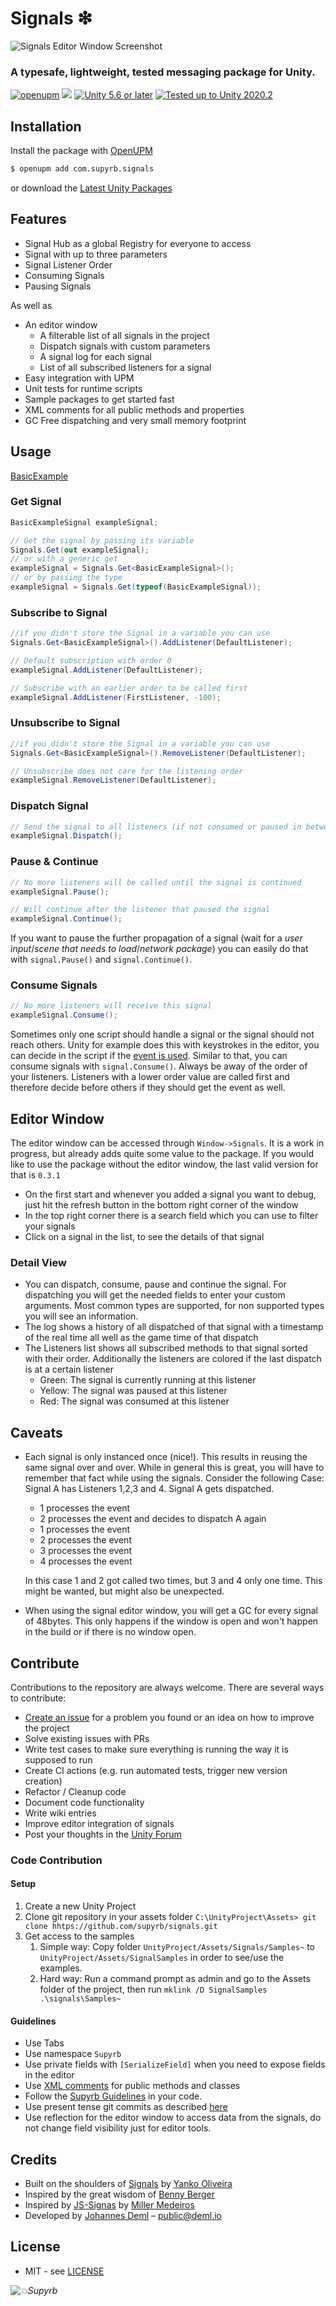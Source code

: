 # Signals ❇

![Signals Editor Window Screenshot](Documentation~/signals-preview-screenshot.png)

### A typesafe, lightweight, tested messaging package for Unity.  
[![openupm](https://img.shields.io/npm/v/com.supyrb.signals?label=openupm&registry_uri=https://package.openupm.com)](https://openupm.com/packages/com.supyrb.signals/)  [![](https://img.shields.io/github/release-date/supyrb/signals.svg)](https://github.com/supyrb/signals/releases)  [![Unity 5.6 or later](https://img.shields.io/badge/unity-5.6%20or%20later-blue.svg?logo=unity&cacheSeconds=2592000)](https://unity3d.com/get-unity/download/archive)  [![Tested up to Unity 2020.2](https://img.shields.io/badge/tested%20up%20to%20unity-2020.2-green.svg?logo=unity&cacheSeconds=2592000)](https://unity3d.com/get-unity/download/archive)

## Installation

Install the package with [OpenUPM](https://openupm.com/)

```sh
$ openupm add com.supyrb.signals
```

or download the [Latest Unity Packages](../../releases/latest)

## Features

* Signal Hub as a global Registry for everyone to access
* Signal with up to three parameters
* Signal Listener Order
* Consuming Signals
* Pausing Signals

As well as
* An editor window
  * A filterable list of all signals in the project
  * Dispatch signals with custom parameters
  * A signal log for each signal
  * List of all subscribed listeners for a signal
* Easy integration with UPM
* Unit tests for runtime scripts
* Sample packages to get started fast
* XML comments for all public methods and properties
* GC Free dispatching and very small memory footprint

## Usage

[BasicExample](./Samples~/Basic/Scripts/BasicExampleSignalTest.cs)

### Get Signal

```c#
BasicExampleSignal exampleSignal;

// Get the signal by passing its variable
Signals.Get(out exampleSignal);
// or with a generic get
exampleSignal = Signals.Get<BasicExampleSignal>();
// or by passing the type
exampleSignal = Signals.Get(typeof(BasicExampleSignal));
```
### Subscribe to Signal

```c#
//if you didn't store the Signal in a variable you can use
Signals.Get<BasicExampleSignal>().AddListener(DefaultListener);

// Default subscription with order 0
exampleSignal.AddListener(DefaultListener);

// Subscribe with an earlier order to be called first
exampleSignal.AddListener(FirstListener, -100);
```
### Unsubscribe to Signal

```c#
//if you didn't store the Signal in a variable you can use
Signals.Get<BasicExampleSignal>().RemoveListener(DefaultListener);

// Unsubscribe does not care for the listening order
exampleSignal.RemoveListener(DefaultListener);

```

### Dispatch Signal

```c#
// Send the signal to all listeners (if not consumed or paused in between)
exampleSignal.Dispatch();
```
### Pause & Continue

```c#
// No more listeners will be called until the signal is continued
exampleSignal.Pause();

// Will continue after the listener that paused the signal
exampleSignal.Continue();
```
If you want to pause the further propagation of a signal (wait for a *user input*/*scene that needs to load*/*network package*) you can easily do that with `signal.Pause()` and `signal.Continue()`.

### Consume Signals

```c#
// No more listeners will receive this signal
exampleSignal.Consume();
```
Sometimes only one script should handle a signal or the signal should not reach others. Unity for example does this with keystrokes in the editor, you can decide in the script if the [event is used](https://docs.unity3d.com/ScriptReference/Event.Use.html). Similar to that, you can consume signals with `signal.Consume()`. Always be away of the order of your listeners. Listeners with a lower order value are called first and therefore decide before others if they should get the event as well.

## Editor Window

The editor window can be accessed through `Window->Signals`. It is a work in progress, but already adds quite some value to the package. If you would like to use the package without the editor window, the last valid version for that is `0.3.1`

* On the first start and whenever you added a signal you want to debug, just hit the refresh button in the bottom right corner of the window
* In the top right corner there is a search field which you can use to filter your signals
* Click on a signal in the list, to see the details of that signal

### Detail View

* You can dispatch, consume, pause and continue the signal. For dispatching you will get the needed fields to enter your custom arguments. Most common types are supported, for non supported types you will see an information.
* The log shows a history of all dispatched of that signal with a timestamp of the real time all well as the game time of that dispatch
* The Listeners list shows all subscribed methods to that signal sorted with their order. Additionally the listeners are colored if the last dispatch is at a certain listener
  * Green: The signal is currently running at this listener
  * Yellow: The signal was paused at this listener
  * Red: The signal was consumed at this listener

## Caveats

* Each signal is only instanced once (nice!). This results in reusing the same signal over and over. While in general this is great, you will have to remember that fact while using the signals. Consider the following Case:
  Signal A has Listeners 1,2,3 and 4.
  Signal A gets dispatched.

  - 1 processes the event
  - 2 processes the event and decides to dispatch A again
  - 1 processes the event
  - 2 processes the event
  - 3 processes the event
  - 4 processes the event

  In this case 1 and 2 got called two times, but 3 and 4 only one time. This might be wanted, but might also be unexpected.

* When using the signal editor window, you will get a GC for every signal of 48bytes. This only happens if the window is open and won't happen in the build or if there is no window open.



## Contribute

Contributions to the repository are always welcome. There are several ways to contribute:  
* [Create an issue](../../issues) for a problem you found or an idea on how to improve the project
* Solve existing issues with PRs
* Write test cases to make sure everything is running the way it is supposed to run
* Create CI actions (e.g. run automated tests, trigger new version creation)
* Refactor / Cleanup code
* Document code functionality
* Write wiki entries
* Improve editor integration of signals
* Post your thoughts in the [Unity Forum](https://forum.unity.com/threads/open-source-signals-a-decoupled-typesafe-messaging-system.803487/)

### Code Contribution

#### Setup

1. Create a new Unity Project
2. Clone git repository in your assets folder `C:\UnityProject\Assets> git clone hhtps://github.com/supyrb/signals.git`
3. Get access to the samples
   1. Simple way: Copy folder `UnityProject/Assets/Signals/Samples~` to `UnityProject/Assets/SignalSamples` in order to see/use the examples.
   2. Hard way: Run a command prompt as admin and go to the Assets folder of the project, then run `mklink /D SignalSamples .\signals\Samples~`


#### Guidelines

* Use Tabs
* Use namespace `Supyrb`
* Use private fields with `[SerializeField]` when you need to expose fields in the editor
* Use [XML comments](https://docs.microsoft.com/en-us/dotnet/csharp/codedoc) for public methods and classes
* Follow the [Supyrb Guidelines](https://github.com/supyrb/SupyrbConventions) in your code.
* Use present tense git commits as described [here](https://github.com/supyrb/SupyrbConventions/tree/develop/git#commit-messages)
* Use reflection for the editor window to access data from the signals, do not change field visibility just for editor tools.

## Credits

* Built on the shoulders of [Signals](https://github.com/yankooliveira/signals) by [Yanko Oliveira](https://github.com/yankooliveira)
* Inspired by the great wisdom of [Benny Berger](https://github.com/Asorano)
* Inspired by [JS-Signas](https://github.com/millermedeiros/js-signals) by [Miller Medeiros](https://github.com/millermedeiros)
* Developed by [Johannes Deml](https://github.com/JohannesDeml) – [public@deml.io](mailto:public@deml.io)

## License

* MIT - see [LICENSE](./LICENSE.md)

*![💥Supyrb](https://supyrb.com/data/supyrb-inline-logo.svg)*
